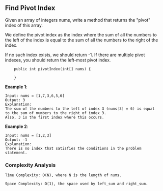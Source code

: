 ## Find Pivot Index

Given an array of integers nums, write a method that returns the "pivot" index of this array.

We define the pivot index as the index where the sum of all the numbers to the left of the index is equal to the sum of all the numbers to the right of the index.

If no such index exists, we should return -1. If there are multiple pivot indexes, you should return the left-most pivot index.

```{Java}
    public int pivotIndex(int[] nums) {

    }
```

__Example 1__:
```
Input: nums = [1,7,3,6,5,6]
Output: 3
Explanation:
The sum of the numbers to the left of index 3 (nums[3] = 6) is equal to the sum of numbers to the right of index 3.
Also, 3 is the first index where this occurs.
```
__Example 2__:
```
Input: nums = [1,2,3]
Output: -1
Explanation:
There is no index that satisfies the conditions in the problem statement.
```

### Complexity Analysis

    Time Complexity: O(N), where N is the length of nums.

    Space Complexity: O(1), the space used by left_sum and right_sum.
